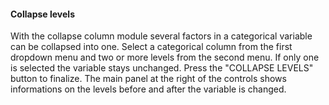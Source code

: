 <h4>Collapse levels</h4>
With the collapse column module several factors in a categorical variable can be 
collapsed into one. Select a categorical column from the first dropdown menu and 
two or more levels from the second menu. If only one is selected the variable 
stays unchanged. Press the "COLLAPSE LEVELS" button to finalize. The main panel 
at the right of the controls shows informations on the levels before and after 
the variable is changed.  
